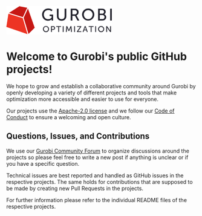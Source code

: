 <picture>
  <source media="(prefers-color-scheme: dark)" srcset="/img/gurobi-dark.png">
  <source media="(prefers-color-scheme: light)" srcset="/img/gurobi-light.png">
  <img alt="Gurobi" src="../img/gurobi-light.png">
</picture>

# Welcome to Gurobi's public GitHub projects!

We hope to grow and establish a collaborative community around Gurobi by openly developing a variety of different projects and tools that make optimization more accessible and easier to use for everyone.

Our projects use the [Apache-2.0 license](../LICENSE) and we follow our [Code of Conduct](../CODE_OF_CONDUCT.md) to ensure a welcoming and open culture.

## Questions, Issues, and Contributions

We use our [Gurobi Community Forum](https://support.gurobi.com/hc/en-us/community/topics/10373864542609-GitHub-Projects) to organize discussions around the projects so please feel free to write a new post if anything is unclear or if you have a specific question.

Technical issues are best reported and handled as GitHub issues in the respective projects. The same holds for contributions that are supposed to be made by creating new Pull Requests in the projects.

For further information please refer to the individual README files of the respective projects.
